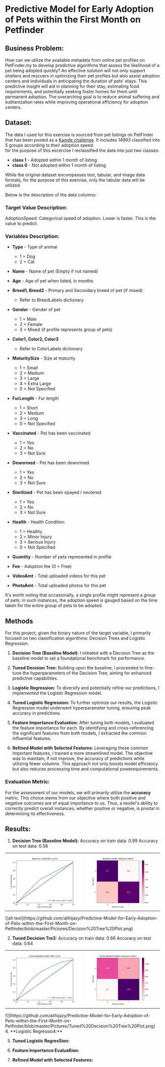 # Predictive Model for Early Adoption of Pets within the First Month on Petfinder

## Business Problem:  
How can we utilize the available metadata from online pet profiles on PetFinder.my to develop predictive algorithms that assess the likelihood of a pet being adopted quickly? An effective solution will not only support shelters and rescuers in optimizing their pet profiles but also assist adoption centers and individuals in anticipating the duration of pets' stays. This predictive insight will aid in planning for their stay, estimating food requirements, and potentially seeking foster homes for them until permanent adoption. The overarching goal is to reduce animal suffering and euthanization rates while improving operational efficiency for adoption centers.

## Dataset:  
The data I used for this exercise is sourced from pet listings on PetFinder that has been posted as a [Kaggle challenge](https://www.kaggle.com/competitions/petfinder-adoption-prediction/data). It includes 14993 classified into 5 groups according to their adoption speed.  
for the purpose of this excercise I reclassified the data into just two classes:  
- **class 1** - Adopted within 1 month of listing
- **class 0** - Not adopted within 1 month of listing

While the original dataset encompasses text, tabular, and image data formats, for the purpose of this exercise, only the tabular data will be utilized.  

Below is the description of the data columns:  
### Target Value Description:
AdoptionSpeed: Categorical speed of adoption. Lower is faster. This is the value to predict.

### Variables Description:

- **Type** - Type of animal 
  - 1 = Dog
  - 2 = Cat
  
- **Name** - Name of pet (Empty if not named)

- **Age** - Age of pet when listed, in months

- **Breed1, Breed2** - Primary and Secondary breed of pet (if mixed)
  * Refer to BreedLabels dictionary

- **Gender** - Gender of pet
  - 1 = Male
  - 2 = Female
  - 3 = Mixed (if profile represents group of pets)

- **Color1, Color2, Color3** 
  * Refer to ColorLabels dictionary

- **MaturitySize** - Size at maturity
  - 1 = Small
  - 2 = Medium
  - 3 = Large
  - 4 = Extra Large
  - 0 = Not Specified

- **FurLength** - Fur length
  - 1 = Short
  - 2 = Medium
  - 3 = Long
  - 0 = Not Specified

- **Vaccinated** - Pet has been vaccinated 
  - 1 = Yes
  - 2 = No
  - 3 = Not Sure

- **Dewormed** - Pet has been dewormed
  - 1 = Yes
  - 2 = No
  - 3 = Not Sure

- **Sterilized** - Pet has been spayed / neutered
  - 1 = Yes
  - 2 = No
  - 3 = Not Sure

- **Health** - Health Condition 
  - 1 = Healthy
  - 2 = Minor Injury
  - 3 = Serious Injury
  - 0 = Not Specified

- **Quantity** - Number of pets represented in profile

- **Fee** - Adoption fee (0 = Free)

- **VideoAmt** - Total uploaded videos for this pet

- **PhotoAmt** - Total uploaded photos for this pet

It's worth noting that occasionally, a single profile might represent a group of pets; in such instances, the adoption speed is gauged based on the time taken for the entire group of pets to be adopted.


## Methods

For this project, given the binary nature of the target variable, I primarily focused on two classification algorithms: Decision Trees and Logistic Regression.

1. **Decision Tree (Baseline Model):** I initiated with a Decision Tree as the baseline model to set a foundational benchmark for performance.
   
2. **Tuned Decision Tree:** Building upon the baseline, I proceeded to fine-tune the hyperparameters of the Decision Tree, aiming for enhanced predictive capabilities.
   
3. **Logistic Regression:** To diversify and potentially refine our predictions, I implemented the Logistic Regression model.
   
4. **Tuned Logistic Regression:** To further optimize our results, the Logistic Regression model underwent hyperparameter tuning, ensuring peak accuracy in predictions.

5. **Feature Importance Evaluation:** After tuning both models, I evaluated the feature importance for each. By identifying and cross-referencing the significant features from both models, I extracted the common influential features.

6. **Refined Model with Selected Features:** Leveraging these common important features, I trained a more streamlined model. The objective was to maintain, if not improve, the accuracy of predictions while utilizing fewer columns. This approach not only boosts model efficiency but also reduces processing time and computational powerequirements.


### Evaluation Metric:

For the assessment of our models, we will primarily utilize the **accuracy** metric. This choice stems from our objective where both positive and negative outcomes are of equal importance to us. Thus, a model's ability to correctly predict overall instances, whether positive or negative, is pivotal in determining its effectiveness.


## Results:  
1. **Decision Tree (Baseline Model):**
Accuracy on train data: 0.99
Accuracy on test data: 0.58
<table>
<tr>
<td>
<img src="https://github.com/alihijazy/Predictive-Model-for-Early-Adoption-of-Pets-within-the-First-Month-on-Petfinder/blob/master/Pictures/Baseline%20model.png" alt="Alt Text 1" width="100%"/>
</td>
<td>
<img src="https://github.com/alihijazy/Predictive-Model-for-Early-Adoption-of-Pets-within-the-First-Month-on-Petfinder/blob/master/Pictures/Baseline%20model%20confusion%20matrix.png" alt="Alt Text 2" width="100%"/>
</td>
</tr>
</table>
![alt text](https://github.com/alihijazy/Predictive-Model-for-Early-Adoption-of-Pets-within-the-First-Month-on-Petfinder/blob/master/Pictures/Decision%20Tree%20Plot.png)

2. **Tuned Decision Tre3:** 
Accuracy on train data: 0.66
Accuracy on test data: 0.64
<table>
<tr>
<td>
<img src="https://github.com/alihijazy/Predictive-Model-for-Early-Adoption-of-Pets-within-the-First-Month-on-Petfinder/blob/master/Pictures/Tuned%20Baseline%20Model.png" alt="Alt Text 1" width="100%"/>
</td>
<td>
<img src="https://github.com/alihijazy/Predictive-Model-for-Early-Adoption-of-Pets-within-the-First-Month-on-Petfinder/blob/master/Pictures/Tuned%20Baseline%20Model%20confusion%20matrix.png" alt="Alt Text 2" width="100%"/>
</td>
</tr>
</table>   
![](https://github.com/alihijazy/Predictive-Model-for-Early-Adoption-of-Pets-within-the-First-Month-on-Petfinder/blob/master/Pictures/Tuned%20Decision%20Tree%20Plot.png)
4. **Logistic Regressio4:** 
   
5. **Tuned Logistic Regres5ion:** 

6. **Feature Importance Evalua6ion:** 

7. **Refined Model with Selected Features:** 
